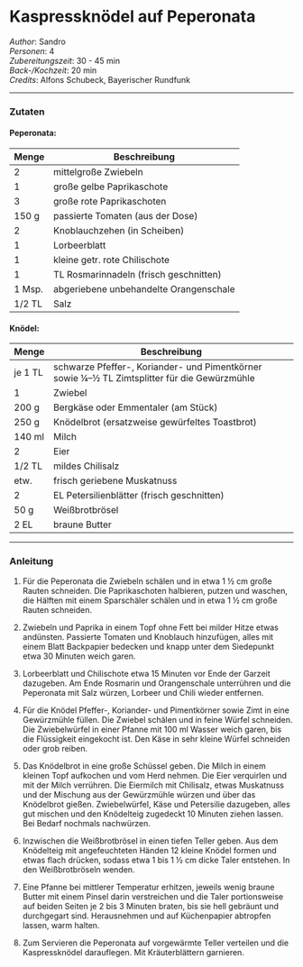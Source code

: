 # Kaspressknödel auf Peperonata

*Author*: Sandro   
*Personen*: 4   
*Zubereitungszeit*: 30 - 45 min   
*Back-/Kochzeit*: 20 min  
*Credits*: Alfons Schubeck, Bayerischer Rundfunk 

--------------------

### **Zutaten**

#### **Peperonata**:

Menge | Beschreibung
------|-------------
2 | mittelgroße Zwiebeln
1 | große gelbe Paprikaschote
3 | große rote Paprikaschoten
150 g | passierte Tomaten (aus der Dose)
2 | Knoblauchzehen (in Scheiben)
1 | Lorbeerblatt
1 | kleine getr. rote Chilischote
1 | TL Rosmarinnadeln (frisch geschnitten)
1 Msp.  |abgeriebene unbehandelte Orangenschale
1/2 TL | Salz

#### **Knödel**:

Menge | Beschreibung
------|-------------
je 1 TL | schwarze Pfeffer-, Koriander- und Pimentkörner sowie ¼–½ TL Zimtsplitter für die Gewürzmühle
1 | Zwiebel
200 g | Bergkäse oder Emmentaler (am Stück)
250 g | Knödelbrot (ersatzweise gewürfeltes Toastbrot)
140 ml | Milch
2 | Eier
1/2 TL | mildes Chilisalz
etw. | frisch geriebene Muskatnuss
2 | EL Petersilienblätter (frisch geschnitten)
50 g | Weißbrotbrösel
2 EL | braune Butter

---------------------
### **Anleitung**

1. Für die Peperonata die Zwiebeln schälen und in etwa 1 ½ cm große Rauten schneiden. Die Paprikaschoten halbieren, putzen und waschen, die Hälften mit einem Sparschäler schälen und in etwa 1 ½ cm große Rauten schneiden.

2. Zwiebeln und Paprika in einem Topf ohne Fett bei milder Hitze etwas andünsten. Passierte Tomaten und Knoblauch hinzufügen, alles mit einem Blatt Backpapier bedecken und knapp unter dem Siedepunkt etwa 30 Minuten weich garen. 

3. Lorbeerblatt und Chilischote etwa 15 Minuten vor Ende der Garzeit dazugeben. Am Ende Rosmarin und Orangenschale unterrühren und die Peperonata mit Salz würzen, Lorbeer und Chili wieder entfernen. 

4. Für die Knödel Pfeffer-, Koriander- und Pimentkörner sowie Zimt in eine Gewürzmühle füllen. Die Zwiebel schälen und in feine Würfel schneiden. Die Zwiebelwürfel in einer Pfanne mit 100 ml Wasser weich garen, bis die Flüssigkeit eingekocht ist. Den Käse in sehr kleine Würfel schneiden oder grob reiben. 

5. Das Knödelbrot in eine große Schüssel geben. Die Milch in einem kleinen Topf aufkochen und vom Herd nehmen. Die Eier verquirlen und mit der Milch verrühren. Die Eiermilch mit Chilisalz, etwas Muskatnuss und der Mischung aus der Gewürzmühle würzen und über das Knödelbrot gießen. Zwiebelwürfel, Käse und Petersilie dazugeben, alles gut mischen und den Knödelteig zugedeckt 10 Minuten ziehen lassen. Bei Bedarf nochmals nachwürzen.

6. Inzwischen die Weißbrotbrösel in einen tiefen Teller geben. Aus dem Knödelteig mit angefeuchteten Händen 12 kleine Knödel formen und etwas flach drücken, sodass etwa 1 bis 1 ½ cm dicke Taler entstehen. In den Weißbrotbröseln wenden. 

7. Eine Pfanne bei mittlerer Temperatur erhitzen, jeweils wenig braune Butter mit einem Pinsel darin verstreichen und die Taler portionsweise auf beiden Seiten je 2 bis 3 Minuten braten, bis sie hell gebräunt und durchgegart sind. Herausnehmen und auf Küchenpapier abtropfen lassen, warm halten. 

8. Zum Servieren die Peperonata auf vorgewärmte Teller verteilen und die Kaspressknödel darauflegen. Mit Kräuterblättern garnieren.
